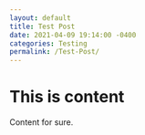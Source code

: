 ```yaml
---
layout: default
title: Test Post
date: 2021-04-09 19:14:00 -0400
categories: Testing
permalink: /Test-Post/
---
```


# This is content
Content for sure.
